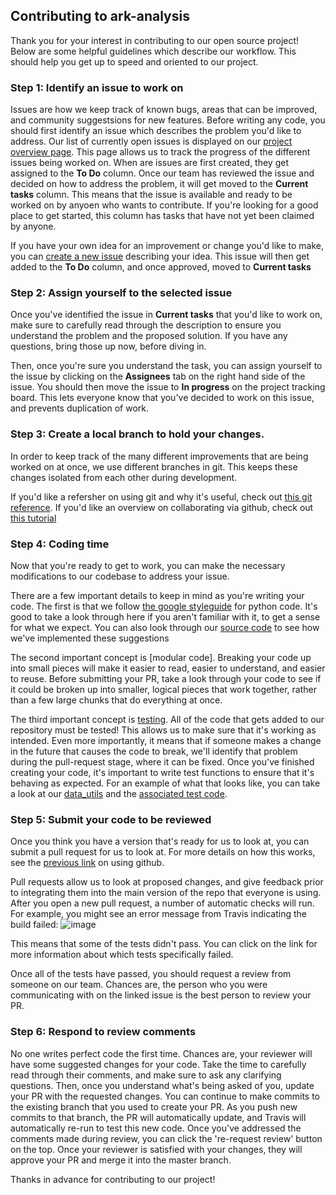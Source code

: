 ## Contributing to ark-analysis
Thank you for your interest in contributing to our open source project! Below are some helpful guidelines which describe our workflow. This should help you get up to speed and oriented to our project. 

### Step 1: Identify an issue to work on  
Issues are how we keep track of known bugs, areas that can be improved, and community suggestsions for new features. Before writing any code, you should first identify an issue which describes the problem you'd like to address. Our list of currently open issues is displayed on our [project overview page](https://github.com/orgs/angelolab/projects/2). This page allows us to track the progress of the different issues being worked on. When are issues are first created, they get assigned to the **To Do** column. Once our team has reviewed the issue and decided on how to address the problem, it will get moved to the **Current tasks** column. This means that the issue is available and ready to be worked on by anyoen who wants to contribute. If you're looking for a good place to get started, this column has tasks that have not yet been claimed by anyone. 

If you have your own idea for an improvement or change you'd like to make, you can [create a new issue](https://github.com/angelolab/ark-analysis/issues) describing your idea. This issue will then get added to the **To Do** column, and once approved, moved to **Current tasks**

### Step 2: Assign yourself to the selected issue
Once you've identified the issue in **Current tasks** that you'd like to work on, make sure to carefully read through the description to ensure you understand the problem and the proposed solution. If you have any questions, bring those up now, before diving in. 

Then, once you're sure you understand the task, you can assign yourself to the issue by clicking on the **Assignees** tab on the right hand side of the issue. You should then move the issue to **In progress** on the project tracking board. This lets everyone know that you've decided to work on this issue, and prevents duplication of work. 

### Step 3: Create a local branch to hold your changes. 
In order to keep track of the many different improvements that are being worked on at once, we use different branches in git. This keeps these changes isolated from each other during development. 

If you'd like a refersher on using git and why it's useful, check out [this git reference](https://git-scm.com/book/en/v2). If you'd like an overview on collaborating via github, check out [this tutorial](https://docs.github.com/en/github/collaborating-with-issues-and-pull-requests)

### Step 4: Coding time
Now that you're ready to get to work, you can make the necessary modifications to our codebase to address your issue. 

There are a few important details to keep in mind as you're writing your code. The first is that we follow [the google styleguide](https://google.github.io/styleguide/pyguide.html) for python code. It's good to take a look through here if you aren't familiar with it, to get a sense for what we  expect. You can also look through our [source code](https://github.com/angelolab/ark-analysis/tree/master/ark) to see how we've implemented these suggestions

The second important concept is [modular code]. Breaking your code up into small pieces will make it easier to read, easier to understand, and easier to reuse. Before submitting your PR, take a look through your code to see if it could be broken up into smaller, logical pieces that work together, rather than a few large chunks that do everything at once. 

The third important concept is [testing](https://realpython.com/python-testing/). All of the code that gets added to our repository must be tested! This allows us to make sure that it's working as intended. Even more importantly, it means that if someone makes a change in the future that causes the code to break, we'll identify that problem during the pull-request stage, where it can be fixed. Once you've finished creating your code, it's important to write test functions to ensure that it's behaving as expected. For an example of what that looks like, you can take a look at our [data_utils](https://github.com/angelolab/ark-analysis/blob/master/ark/utils/data_utils.py) and the [associated test code](https://github.com/angelolab/ark-analysis/blob/master/ark/utils/data_utils_test.py). 

### Step 5: Submit your code to be reviewed
Once you think you have a version that's ready for us to look at, you can submit a pull request for us to look at. For more details on how this works, see the [previous link](https://docs.github.com/en/github/collaborating-with-issues-and-pull-requests) on using github. 

Pull requests allow us to look at proposed changes, and give feedback prior to integrating them into the main version of the repo that everyone is using. After you open a new pull request, a number of automatic checks will run. For example, you might see an error message from Travis indicating the build failed: 
![image](https://user-images.githubusercontent.com/13770365/91110453-c10f9a80-e632-11ea-831a-785318d1dd94.png)

This means that some of the tests didn't pass. You can click on the link for more information about which tests specifically failed. 

Once all of the tests have passed, you should request a review from someone on our team. Chances are, the person who you were communicating with on the linked issue is the best person to review your PR.

### Step 6: Respond to review comments
No one writes perfect code the first time. Chances are, your reviewer will have some suggested changes for your code. Take the time to carefully read through their comments, and make sure to ask any clarifying questions. Then, once you understand what's being asked of you, update your PR with the requested changes. You can continue to make commits to the existing branch that you used to create your PR. As you push new commits to that branch, the PR will automatically update, and Travis will automatically re-run to test this new code. Once you've addressed the comments made during review, you can click the 're-request review' button on the top. Once your reviewer is satisfied with your changes, they will approve your PR and merge it into the master branch. 

Thanks in advance for contributing to our project!
